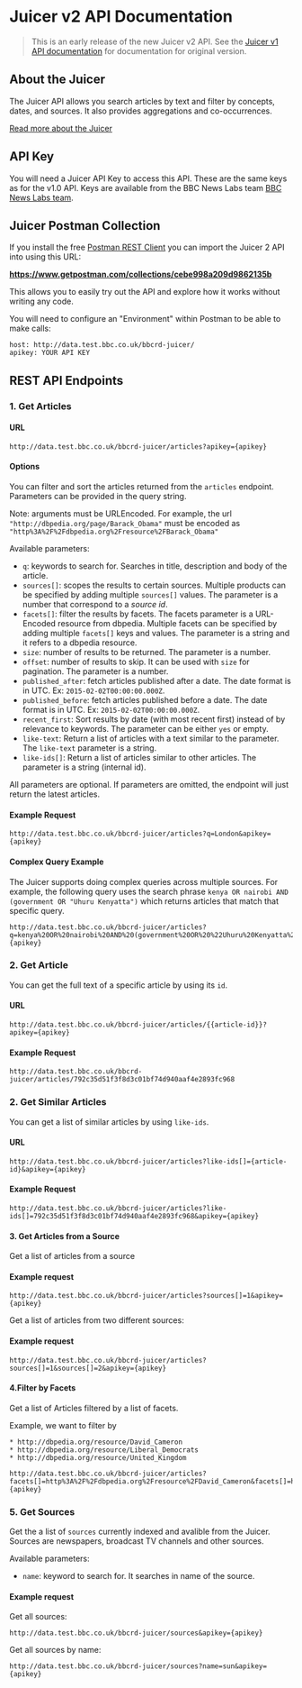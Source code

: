 #  Juicer v2 API Documentation

> This is an early release of the new Juicer v2 API. See the [Juicer v1 API documentation](Juicer.html) for documentation for original version.

## About the Juicer

The Juicer API allows you search articles by text and filter by concepts, dates, and sources. It also provides aggregations and co-occurrences.

[Read more about the Juicer](http://www.bbc.co.uk/partnersandsuppliers/connectedstudio/newslabs/projects/juicer.html)

## API Key

You will need a Juicer API Key to access this API. These are the same keys as for the v1.0 API. Keys are available from the BBC News Labs team [BBC News Labs team](http://twitter.com/BBC_News_Labs).

## Juicer Postman Collection

If you install the free [Postman REST Client](https://www.getpostman.com) you can import the Juicer 2 API into using this URL:

**https://www.getpostman.com/collections/cebe998a209d9862135b**

This allows you to easily try out the API and explore how it works without writing any code.

You will need to configure an "Environment" within Postman to be able to make calls:

```
host: http://data.test.bbc.co.uk/bbcrd-juicer/
apikey: YOUR API KEY
```

## REST API Endpoints

### 1. Get Articles

#### URL

```
http://data.test.bbc.co.uk/bbcrd-juicer/articles?apikey={apikey}
```

#### Options

You can filter and sort the articles returned from the `articles` endpoint. Parameters can be provided in the query string.

Note: arguments must be URLEncoded. For example, the url `"http://dbpedia.org/page/Barack_Obama"` must be encoded as `"http%3A%2F%2Fdbpedia.org%2Fresource%2FBarack_Obama"`

Available parameters:

* `q`: keywords to search for. Searches in title, description and body of the article.
* `sources[]`: scopes the results to certain sources. Multiple products can be specified by adding multiple `sources[]` values. The parameter is a number that correspond to a _source id_.
* `facets[]`:  filter the results by facets. The facets parameter is a URL-Encoded resource from dbpedia. Multiple facets can be specified by adding multiple `facets[]` keys and values. The parameter is a string and it refers to a dbpedia resource.
* `size`: number of results to be returned. The parameter is a number.
* `offset`: number of results to skip. It can be used with `size` for pagination. The parameter is a number.
* `published_after`: fetch articles published after a date. The date format is in UTC. Ex:
`2015-02-02T00:00:00.000Z`.
* `published_before`: fetch articles published before a date. The date format is in UTC. Ex:
`2015-02-02T00:00:00.000Z`.
* `recent_first`: Sort results by date (with most recent first) instead of by relevance to keywords. The parameter can be either `yes` or empty.
* `like-text`: Return a list of articles with a text similar to the parameter. The `like-text` parameter is a string.
* `like-ids[]`: Return a list of articles similar to other articles. The parameter is a string (internal id).

All parameters are optional. If parameters are omitted, the endpoint will just return the latest articles.

#### Example Request

```
http://data.test.bbc.co.uk/bbcrd-juicer/articles?q=London&apikey={apikey}
```

#### Complex Query Example

The Juicer supports doing complex queries across multiple sources. For example, the following query uses the search phrase `kenya OR nairobi AND (government OR "Uhuru Kenyatta")` which returns articles that match that specific query.

```
http://data.test.bbc.co.uk/bbcrd-juicer/articles?q=kenya%20OR%20nairobi%20AND%20(government%20OR%20%22Uhuru%20Kenyatta%22)&apikey={apikey}
```

### 2. Get Article

You can get the full text of a specific article by using its `id`.

#### URL

```
http://data.test.bbc.co.uk/bbcrd-juicer/articles/{{article-id}}?apikey={apikey}
```

#### Example Request

```
http://data.test.bbc.co.uk/bbcrd-juicer/articles/792c35d51f3f8d3c01bf74d940aaf4e2893fc968
```

### 2. Get Similar Articles

You can get a list of similar articles by using  `like-ids`.

#### URL

```
http://data.test.bbc.co.uk/bbcrd-juicer/articles?like-ids[]={article-id}&apikey={apikey}
```

#### Example Request

```
http://data.test.bbc.co.uk/bbcrd-juicer/articles?like-ids[]=792c35d51f3f8d3c01bf74d940aaf4e2893fc968&apikey={apikey}
```


#### 3. Get Articles from a Source

Get a list of articles from a source

#### Example request 

```
http://data.test.bbc.co.uk/bbcrd-juicer/articles?sources[]=1&apikey={apikey}
```

Get a list of articles from two different sources:

#### Example request 

```
http://data.test.bbc.co.uk/bbcrd-juicer/articles?sources[]=1&sources[]=2&apikey={apikey}
```

#### 4.Filter by Facets


Get a list of Articles filtered by a list of facets.

Example, we want to filter by
    
    * http://dbpedia.org/resource/David_Cameron
    * http://dbpedia.org/resource/Liberal_Democrats
    * http://dbpedia.org/resource/United_Kingdom


```
http://data.test.bbc.co.uk/bbcrd-juicer/articles?facets[]=http%3A%2F%2Fdbpedia.org%2Fresource%2FDavid_Cameron&facets[]=http%3A%2F%2Fdbpedia.org%2Fresource%2FLiberal_Democrats&facets[]=http%3A%2F%2Fdbpedia.org%2Fresource%2FUnited_Kingdom&apikey={apikey}
```


### 5. Get Sources

Get the a list of `sources` currently indexed and avalible from the Juicer. Sources are newspapers, broadcast TV channels and other sources.


Available parameters:

* `name`: keyword to search for. It searches in name of the source.

#### Example request 


Get all sources:

```
http://data.test.bbc.co.uk/bbcrd-juicer/sources&apikey={apikey}
```


Get all sources by name: 

```
http://data.test.bbc.co.uk/bbcrd-juicer/sources?name=sun&apikey={apikey}
```
